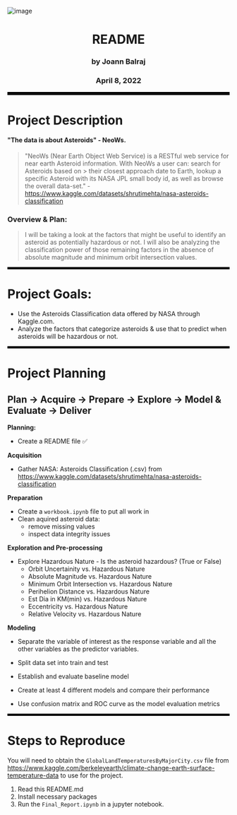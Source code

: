 ![image](https://user-images.githubusercontent.com/90293333/162963880-a90892d4-c2a5-4df7-91bc-1e23c85e9f45.png)

<div align="center">

    
# README

### by Joann Balraj 
### April 8, 2022

</div align="center">
    
<hr style="border:3px solid black"> </hr>

# Project Description
#### "The data is about Asteroids" - NeoWs.
> "NeoWs (Near Earth Object Web Service) is a RESTful web service for near earth Asteroid information. With NeoWs a user can: search for Asteroids based on > their closest approach date to Earth, lookup a specific Asteroid with its NASA JPL small body id, as well as browse the overall data-set."  - https://www.kaggle.com/datasets/shrutimehta/nasa-asteroids-classification

### Overview & Plan:
> I will be taking a look at the factors that might be useful to identify an asteroid as potentially hazardous or not. I will also be analyzing the classification power of those remaining factors in the absence of absolute magnitude and minimum orbit intersection values.
<hr style="border:2px solid black"> </hr>

# Project Goals:
- Use the Asteroids Classification data offered by NASA through Kaggle.com. 
- Analyze the factors that categorize asteroids & use that to predict when asteroids will be hazardous or not. 

<hr style="border:2px solid black"> </hr>

# Project Planning
## Plan -> Acquire -> Prepare -> Explore -> Model & Evaluate -> Deliver

<b>Planning:</b>  
- Create a README file ✅

<b>Acquisition </b>  
- Gather NASA: Asteroids Classification (.csv) from https://www.kaggle.com/datasets/shrutimehta/nasa-asteroids-classification

<b>Preparation</b>  
- Create a `workbook.ipynb` file to put all work in 
- Clean aquired asteroid data:
    - remove missing values 
    - inspect data integrity issues

<b>Exploration and Pre-processing</b>  
- Explore Hazardous Nature - Is the asteroid hazardous? (True or False)
  -  Orbit Uncertainity vs. Hazardous Nature
  -  Absolute Magnitude vs. Hazardous Nature
  -  Minimum Orbit Intersection vs. Hazardous Nature
  -  Perihelion Distance vs. Hazardous Nature
  -  Est Dia in KM(min) vs. Hazardous Nature
  -  Eccentricity vs. Hazardous Nature
  -  Relative Velocity vs. Hazardous Nature

<b>Modeling</b>  
- Separate the variable of interest as the response variable and all the other variables as the predictor variables.
- Split data set into train and test

- Establish and evaluate baseline model
- Create at least 4 different models and compare their performance
- Use confusion matrix and ROC curve as the model evaluation metrics



<hr style="border:2px solid black"> </hr>

# Steps to Reproduce

You will need to obtain the `GlobalLandTemperaturesByMajorCity.csv` file from https://www.kaggle.com/berkeleyearth/climate-change-earth-surface-temperature-data to use for the project.

 1. Read this README.md 
 2. Install necessary packages
 3. Run the `Final_Report.ipynb` in a jupyter notebook.
